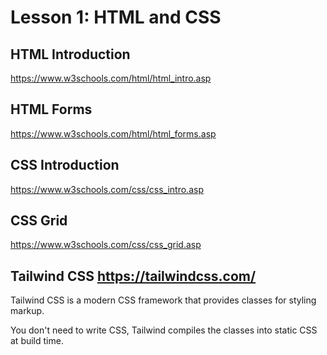 # Lesson 1: HTML and CSS

## HTML Introduction

<https://www.w3schools.com/html/html_intro.asp>

## HTML Forms

<https://www.w3schools.com/html/html_forms.asp>

## CSS Introduction

<https://www.w3schools.com/css/css_intro.asp>

## CSS Grid

<https://www.w3schools.com/css/css_grid.asp>

## Tailwind CSS <https://tailwindcss.com/>

Tailwind CSS is a modern CSS framework that provides classes for styling markup.

You don't need to write CSS, Tailwind compiles the classes into static CSS at build time.
